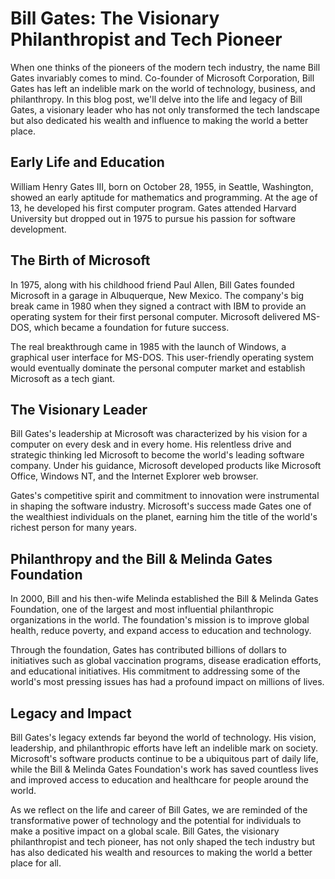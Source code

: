 # Bill Gates: The Visionary Philanthropist and Tech Pioneer

When one thinks of the pioneers of the modern tech industry, the name Bill Gates invariably comes to mind. Co-founder of Microsoft Corporation, Bill Gates has left an indelible mark on the world of technology, business, and philanthropy. In this blog post, we'll delve into the life and legacy of Bill Gates, a visionary leader who has not only transformed the tech landscape but also dedicated his wealth and influence to making the world a better place.

## Early Life and Education

William Henry Gates III, born on October 28, 1955, in Seattle, Washington, showed an early aptitude for mathematics and programming. At the age of 13, he developed his first computer program. Gates attended Harvard University but dropped out in 1975 to pursue his passion for software development.

## The Birth of Microsoft

In 1975, along with his childhood friend Paul Allen, Bill Gates founded Microsoft in a garage in Albuquerque, New Mexico. The company's big break came in 1980 when they signed a contract with IBM to provide an operating system for their first personal computer. Microsoft delivered MS-DOS, which became a foundation for future success.

The real breakthrough came in 1985 with the launch of Windows, a graphical user interface for MS-DOS. This user-friendly operating system would eventually dominate the personal computer market and establish Microsoft as a tech giant.

## The Visionary Leader

Bill Gates's leadership at Microsoft was characterized by his vision for a computer on every desk and in every home. His relentless drive and strategic thinking led Microsoft to become the world's leading software company. Under his guidance, Microsoft developed products like Microsoft Office, Windows NT, and the Internet Explorer web browser.

Gates's competitive spirit and commitment to innovation were instrumental in shaping the software industry. Microsoft's success made Gates one of the wealthiest individuals on the planet, earning him the title of the world's richest person for many years.

## Philanthropy and the Bill & Melinda Gates Foundation

In 2000, Bill and his then-wife Melinda established the Bill & Melinda Gates Foundation, one of the largest and most influential philanthropic organizations in the world. The foundation's mission is to improve global health, reduce poverty, and expand access to education and technology.

Through the foundation, Gates has contributed billions of dollars to initiatives such as global vaccination programs, disease eradication efforts, and educational initiatives. His commitment to addressing some of the world's most pressing issues has had a profound impact on millions of lives.

## Legacy and Impact

Bill Gates's legacy extends far beyond the world of technology. His vision, leadership, and philanthropic efforts have left an indelible mark on society. Microsoft's software products continue to be a ubiquitous part of daily life, while the Bill & Melinda Gates Foundation's work has saved countless lives and improved access to education and healthcare for people around the world.

As we reflect on the life and career of Bill Gates, we are reminded of the transformative power of technology and the potential for individuals to make a positive impact on a global scale. Bill Gates, the visionary philanthropist and tech pioneer, has not only shaped the tech industry but has also dedicated his wealth and resources to making the world a better place for all.
